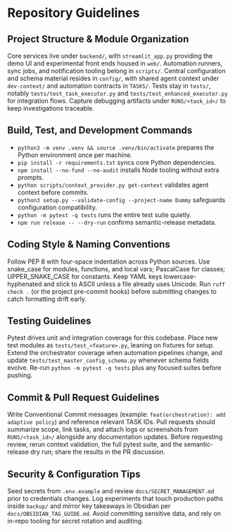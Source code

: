 # Repository Guidelines

## Project Structure & Module Organization
Core services live under `backend/`, with `streamlit_app.py` providing the demo UI and experimental front ends housed in `web/`. Automation runners, sync jobs, and notification tooling belong in `scripts/`. Central configuration and schema material resides in `config/`, with shared agent context under `dev-context/` and automation contracts in `TASKS/`. Tests stay in `tests/`, notably `tests/test_task_executor.py` and `tests/test_enhanced_executor.py` for integration flows. Capture debugging artifacts under `RUNS/<task_id>/` to keep investigations traceable.

## Build, Test, and Development Commands
- `python3 -m venv .venv && source .venv/bin/activate` prepares the Python environment once per machine.
- `pip install -r requirements.txt` syncs core Python dependencies.
- `npm install --no-fund --no-audit` installs Node tooling without extra prompts.
- `python scripts/context_provider.py get-context` validates agent context before commits.
- `python3 setup.py --validate-config --project-name Dummy` safeguards configuration compatibility.
- `python -m pytest -q tests` runs the entire test suite quietly.
- `npm run release -- --dry-run` confirms semantic-release metadata.

## Coding Style & Naming Conventions
Follow PEP 8 with four-space indentation across Python sources. Use snake_case for modules, functions, and local vars; PascalCase for classes; UPPER_SNAKE_CASE for constants. Keep YAML keys lowercase-hyphenated and stick to ASCII unless a file already uses Unicode. Run `ruff check .` (or the project pre-commit hooks) before submitting changes to catch formatting drift early.

## Testing Guidelines
Pytest drives unit and integration coverage for this codebase. Place new test modules as `tests/test_<feature>.py`, leaning on fixtures for setup. Extend the orchestrator coverage when automation pipelines change, and update `tests/test_master_config_schema.py` whenever schema fields evolve. Re-run `python -m pytest -q tests` plus any focused suites before pushing.

## Commit & Pull Request Guidelines
Write Conventional Commit messages (example: `feat(orchestration): add adaptive policy`) and reference relevant TASK IDs. Pull requests should summarize scope, link tasks, and attach logs or screenshots from `RUNS/<task_id>/` alongside any documentation updates. Before requesting review, rerun context validation, the full pytest suite, and the semantic-release dry run; share the results in the PR discussion.

## Security & Configuration Tips
Seed secrets from `.env.example` and review `docs/SECRET_MANAGEMENT.md` prior to credentials changes. Log experiments that touch production paths inside `backup/` and mirror key takeaways in Obsidian per `docs/OBSIDIAN_TAG_GUIDE.md`. Avoid committing sensitive data, and rely on in-repo tooling for secret rotation and auditing.
